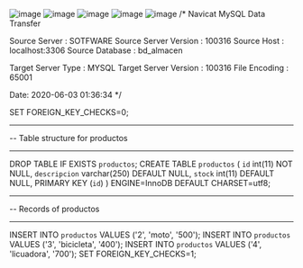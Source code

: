 ![image](https://user-images.githubusercontent.com/65771955/83579657-28d5ae00-a53a-11ea-9400-91865126161e.png)
![image](https://user-images.githubusercontent.com/65771955/83579659-2bd09e80-a53a-11ea-8935-3ee889dd58a2.png)
![image](https://user-images.githubusercontent.com/65771955/83579667-2ffcbc00-a53a-11ea-92c3-36fd5a2b677c.png)
![image](https://user-images.githubusercontent.com/65771955/83579673-3428d980-a53a-11ea-8c3b-ac4bc274c36a.png)
![image](https://user-images.githubusercontent.com/65771955/83579680-37bc6080-a53a-11ea-8e7b-7425de06f145.png)
/*
Navicat MySQL Data Transfer

Source Server         : SOTFWARE
Source Server Version : 100316
Source Host           : localhost:3306
Source Database       : bd_almacen

Target Server Type    : MYSQL
Target Server Version : 100316
File Encoding         : 65001

Date: 2020-06-03 01:36:34
*/

SET FOREIGN_KEY_CHECKS=0;

-- ----------------------------
-- Table structure for productos
-- ----------------------------
DROP TABLE IF EXISTS `productos`;
CREATE TABLE `productos` (
  `id` int(11) NOT NULL,
  `descripcion` varchar(250) DEFAULT NULL,
  `stock` int(11) DEFAULT NULL,
  PRIMARY KEY (`id`)
) ENGINE=InnoDB DEFAULT CHARSET=utf8;

-- ----------------------------
-- Records of productos
-- ----------------------------
INSERT INTO `productos` VALUES ('2', 'moto', '500');
INSERT INTO `productos` VALUES ('3', 'bicicleta', '400');
INSERT INTO `productos` VALUES ('4', 'licuadora', '700');
SET FOREIGN_KEY_CHECKS=1;
